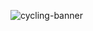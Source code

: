 

<img src="https://res.cloudinary.com/daq5feofb/image/upload/v1702119674/Joshua_Mayhew_1200_x_342_px_lnmrsf.png" 
alt="cycling-banner" style="width=100%">

<!--
**jmayheww/jmayheww** is a ✨ _special_ ✨ repository because its `README.md` (this file) appears on your GitHub profile.

Here are some ideas to get you started:

- 🔭 I’m currently working on ...
- 🌱 I’m currently learning ...
- 👯 I’m looking to collaborate on ...
- 🤔 I’m looking for help with ...
- 💬 Ask me about ...
- 📫 How to reach me: ...
- 😄 Pronouns: ...
- ⚡ Fun fact: ...
-->
